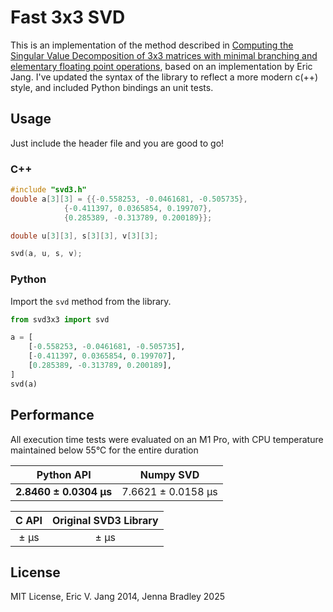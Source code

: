 # Fast 3x3 SVD

This is an implementation of the method described in
[Computing the Singular Value Decomposition of 3x3 matrices with minimal branching and elementary floating point operations](http://pages.cs.wisc.edu/~sifakis/papers/SVD_TR1690.pdf),
based on an implementation by Eric Jang. I've updated the syntax of the library to
reflect a more modern c(++) style, and included Python bindings an unit tests.

## Usage

Just include the header file and you are good to go!

### C++

```C++
#include "svd3.h"
double a[3][3] = {{-0.558253, -0.0461681, -0.505735},
            {-0.411397, 0.0365854, 0.199707},
            {0.285389, -0.313789, 0.200189}};

double u[3][3], s[3][3], v[3][3];

svd(a, u, s, v);
```

### Python

Import the `svd` method from the library.

```py
from svd3x3 import svd

a = [
    [-0.558253, -0.0461681, -0.505735],
    [-0.411397, 0.0365854, 0.199707],
    [0.285389, -0.313789, 0.200189],
]
svd(a)
```

## Performance

All execution time tests were evaluated on an M1 Pro, with CPU temperature maintained
below 55°C for the entire duration

|       Python API       |     Numpy SVD      |
| :--------------------: | :----------------: |
| **2.8460 ± 0.0304 μs** | 7.6621 ± 0.0158 μs |

| C API | Original SVD3 Library |
| :---: | :-------------------: |
| ± μs  |         ± μs          |

## License

MIT License, Eric V. Jang 2014, Jenna Bradley 2025
